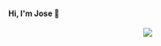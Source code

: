 #### Hi, I'm Jose 👋

<p align="center">
  <a href="https://skillicons.dev">
    <img src="https://skillicons.dev/icons?i=angular,aws,bash,cs,css,devto,dotnet,git,html,mysql,sqlite,ts,visualstudio,vscode&theme=light)" />
  </a>
</p>

